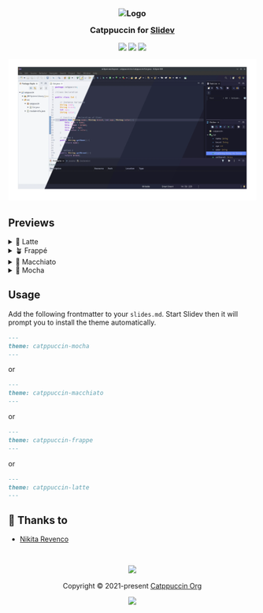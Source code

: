 <h3 align="center">
	<img src="https://raw.githubusercontent.com/catppuccin/catppuccin/main/assets/logos/exports/1544x1544_circle.png" width="100" alt="Logo"/><br/>
	<img src="https://raw.githubusercontent.com/catppuccin/catppuccin/main/assets/misc/transparent.png" height="30" width="0px"/>
	Catppuccin for <a href="https://sli.dev/">Slidev</a>
	<img src="https://raw.githubusercontent.com/catppuccin/catppuccin/main/assets/misc/transparent.png" height="30" width="0px"/>
</h3>

<p align="center">
	<a href="https://github.com/catppuccin/slidev/stargazers"><img src="https://img.shields.io/github/stars/catppuccin/template?colorA=363a4f&colorB=b7bdf8&style=for-the-badge"></a>
	<a href="https://github.com/catppuccin/slidev/issues"><img src="https://img.shields.io/github/issues/catppuccin/template?colorA=363a4f&colorB=f5a97f&style=for-the-badge"></a>
	<a href="https://github.com/catppuccin/slidev/contributors"><img src="https://img.shields.io/github/contributors/catppuccin/template?colorA=363a4f&colorB=a6da95&style=for-the-badge"></a>
</p>

<p align="center">
	<img src="https://raw.githubusercontent.com/zarchinard/eclipse/main/assets/preview.webp"/>
</p>

## Previews

<details>
<summary>🌻 Latte</summary>
<img src="./preview/frappe.png/1.png"/>
</details>
<details>
<summary>🪴 Frappé</summary>
<img src="./preview/frappe.png/1.png"/>
</details>
<details>
<summary>🌺 Macchiato</summary>
<img src="./preview/macchiato.png/1.png"/>
</details>
<details>
<summary>🌿 Mocha</summary>
<img src="./preview/mocha.png/1.png"/>
</details>

## Usage

Add the following frontmatter to your `slides.md`. Start Slidev then it will prompt you to install the theme automatically.

```md
---
theme: catppuccin-mocha
---
```

or

```md
---
theme: catppuccin-macchiato
---
```

or

```md
---
theme: catppuccin-frappe
---
```

or

```md
---
theme: catppuccin-latte
---
```

## 💝 Thanks to

- [Nikita Revenco](https://github.com/nikitarevenco)

&nbsp;

<p align="center">
	<img src="https://raw.githubusercontent.com/catppuccin/catppuccin/main/assets/footers/gray0_ctp_on_line.svg?sanitize=true" />
</p>

<p align="center">
	Copyright &copy; 2021-present <a href="https://github.com/catppuccin" target="_blank">Catppuccin Org</a>
</p>

<p align="center">
	<a href="https://github.com/catppuccin/catppuccin/blob/main/LICENSE"><img src="https://img.shields.io/static/v1.svg?style=for-the-badge&label=License&message=MIT&logoColor=d9e0ee&colorA=363a4f&colorB=b7bdf8"/></a>
</p>
